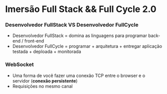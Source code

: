 # Imersão Full Stack && Full Cycle 2.0

### Desenvolvedor FullStack VS Desenvolvedor FullCycle

* Desenvolvedor FullStack = domina as linguagens para programar back-end / front-end
* Desenvolvedor FullCycle = programar + arquitetura + entregar aplicação testada + deploada + monitorada

### WebSocket

* Uma forma de você fazer uma conexão TCP entre o browser e o servidor (**conexão persistente**)
* Requisições no mesmo canal
